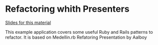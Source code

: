 # Refactoring whith Presenters

[Slides for this material](http://slides.com/aalboy/refactoring)

This example application covers some useful Ruby and Rails patterns to refactor. It is based on Medellin.rb Refatoring Presentation by Aalboy